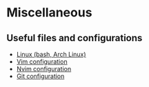 # Miscellaneous
## Useful files and configurations
- [Linux (bash, Arch Linux)](https://github.com/jaorfo/miscellaneous/tree/master/linux)
- [Vim configuration](https://github.com/jaorfo/miscellaneous/tree/master/vim)
- [Nvim configuration](https://github.com/jaorfo/miscellaneous/tree/master/nvim)
- [Git configuration](https://github.com/jaorfo/miscellaneous/tree/master/git)
